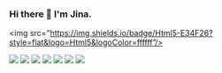 ### Hi there 👋 I'm Jina. 


<img src="https://img.shields.io/badge/Html5-E34F26?style=flat&logo=Html5&logoColor=ffffff”/>
          
<img src="https://img.shields.io/badge/Css3-264de4?style=flat&logo=Css3&logoColor=ffffff"/>

<img src="https://img.shields.io/badge/JavaScript-323330?style=flat&logo=JavaScript&logoColor=F7DF1E"/>
<img src="https://img.shields.io/badge/jQuery-0769ad?style=flat&logo=jQuery&logoColor=ffffff"/>
<img src="https://img.shields.io/badge/Oracle-F80000?style=flat&logo=Oracle&logoColor=ffffff"/>
<img src="https://img.shields.io/badge/MySQL-4479A1?style=flat&logo=MySQL&logoColor=ffffff"/>
<img src="https://img.shields.io/badge/GitHub-ffffff?style=flat&logo=GitHub&logoColor=181717"/>
<img src="https://img.shields.io/badge/Notion-ffffff?style=flat&logo=Notion&logoColor=000000"/>

<!--
**p-jina/p-jina** is a ✨ _special_ ✨ repository because its `README.md` (this file) appears on your GitHub profile.

Here are some ideas to get you started:

- 🔭 I’m currently working on ...
- 🌱 I’m currently learning ...
- 👯 I’m looking to collaborate on ...
- 🤔 I’m looking for help with ...
- 💬 Ask me about ...
- 📫 How to reach me: ...
- 😄 Pronouns: ...
- ⚡ Fun fact: ...
-->
